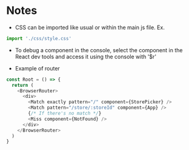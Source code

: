 # Notes

- CSS can be imported like usual or within the main js file.
Ex.
```javascript
import './css/style.css'
```

- To debug a component in the console, select the component in the React dev tools and access it using the console
with '$r'

- Example of router

```javascript
const Root = () => {
  return (
    <BrowserRouter>
      <div>
        <Match exactly pattern="/" component={StorePicker} />
        <Match pattern="/store/:storeId" component={App} />
        {/* If there's no match */} 
        <Miss component={NotFound} />
      </div>
    </BrowserRouter>
  )
}
```
